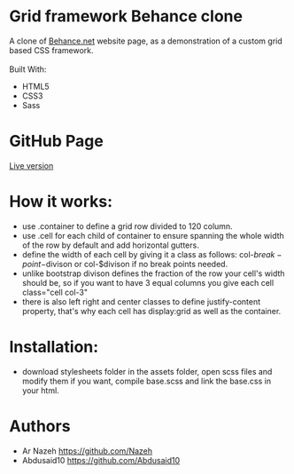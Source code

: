 # Grid framework Behance clone

A clone of [Behance.net](https://www.behance.net/) website page, as a demonstration of a custom grid based CSS framework.<br>
<br>
Built With:
* HTML5
* CSS3
* Sass

# GitHub Page
[Live version](https://raw.githack.com/Nazeh/grid-framework-behance-clone/development/index.html)

# How it works:
* use .container to define a grid row divided to 120 column.
* use .cell for each child of container to ensure spanning the whole width of the row by default and add horizontal gutters.
* define the width of each cell by giving it a class as follows: col-$break-point-$divison or col-$divison if no break points needed.
* unlike bootstrap divison defines the fraction of the row your cell's width should be, so if you want to have 3 equal columns you give each cell class="cell col-3"
* there is also left right and center classes to define justify-content property, that's why each cell has display:grid as well as the container.

# Installation:
* download stylesheets folder in the assets folder, open scss files and modify them if you want, compile base.scss and link the base.css in your html.

# Authors
* Ar Nazeh https://github.com/Nazeh
* Abdusaid10 https://github.com/Abdusaid10